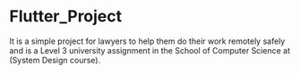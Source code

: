 # Flutter_Project
It is a simple project for lawyers to help them do their work remotely safely and is a Level 3 university assignment in the School of Computer Science at (System Design course).
